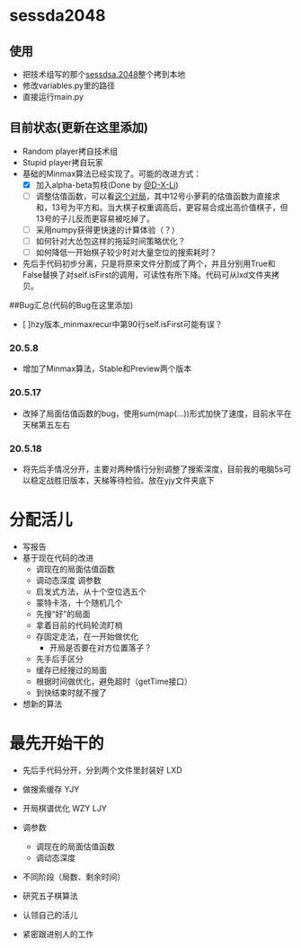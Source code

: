 ﻿# sessda2048

## 使用

- 把技术组写的那个[sessdsa.2048](https://github.com/pkulab409/sessdsa.2048)整个拷到本地
- 修改variables.py里的路径
- 直接运行main.py

## 目前状态(更新在这里添加)

- Random player拷自技术组
- Stupid player拷自玩家
- 基础的Minmax算法已经实现了。可能的改进方式：
  - [x] 加入alpha-beta剪枝(Done by [@D-X-Li](https://github.com/D-X-Li))
  - [ ] 调整估值函数，可以看[这个对局](http://162.105.17.143:9580/match/liGPdQ48Hg/)，其中12号小萝莉的估值函数为直接求和，13号为平方和。当大棋子权重调高后，更容易合成出高价值棋子，但13号的子儿反而更容易被吃掉了。
  - [ ] 采用numpy获得更快速的计算体验（？）
  - [ ] 如何针对大怂包这样的拖延时间策略优化？
  - [ ] 如何降低一开始棋子较少时对大量空位的搜索耗时？
- 先后手代码初步分离，只是将原来文件分割成了两个，并且分别用True和False替换了对self.isFirst的调用，可读性有所下降。代码可从lxd文件夹拷贝。

##Bug汇总(代码的Bug在这里添加)
- [ ]hzy版本_minmaxrecur中第90行self.isFirst可能有误？

### 20.5.8

- 增加了Minmax算法，Stable和Preview两个版本

### 20.5.17

- 改掉了局面估值函数的bug，使用sum(map(...))形式加快了速度，目前水平在天梯第五左右

### 20.5.18

- 将先后手情况分开，主要对两种情行分别调整了搜索深度，目前我的电脑5s可以稳定战胜旧版本，天梯等待检验。放在yjy文件夹底下

# 分配活儿

- 写报告
- 基于现在代码的改进
  - 调现在的局面估值函数
  - 调动态深度                调参数
  - 启发式方法，从十个空位选五个
  - 蒙特卡洛，十个随机几个
  - 先搜“好”的局面
  - 拿着目前的代码轮流盯梢
  - 存固定走法，在一开始做优化
    - 开局是否要在对方位置落子？
  - 先手后手区分
  - 缓存已经搜过的局面
  - 根据时间做优化，避免超时（getTime接口）
  - 到快结束时就不搜了
- 想新的算法


# 最先开始干的

- 先后手代码分开，分到两个文件里封装好 LXD
- 做搜索缓存 YJY
- 开局棋谱优化 WZY LJY
- 调参数
  - 调现在的局面估值函数
  - 调动态深度
- 不同阶段（局数、剩余时间）
- 研究五子棋算法

- 认领自己的活儿
- 紧密跟进别人的工作
